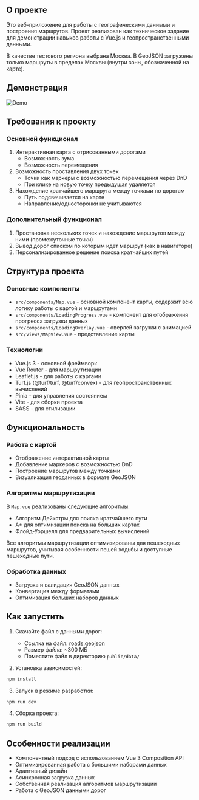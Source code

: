 ## О проекте

Это веб-приложение для работы с географическими данными и построения маршрутов. Проект реализован как техническое задание для демонстрации навыков работы с Vue.js и геопространственными данными.

В качестве тестового региона выбрана Москва. В GeoJSON загружены только маршруты в пределах Москвы (внутри зоны, обозначенной на карте).

## Демонстрация

![Demo](public/assets/gif/demo.gif)

## Требования к проекту

### Основной функционал
1. Интерактивная карта с отрисованными дорогами
   - Возможность зума
   - Возможность перемещения
2. Возможность проставления двух точек
   - Точки как маркеры с возможностью перемещения через DnD
   - При клике на новую точку предыдущая удаляется
3. Нахождение кратчайшего маршрута между точками по дорогам
   - Путь подсвечивается на карте
   - Направление/односторонки не учитываются

### Дополнительный функционал
1. Простановка нескольких точек и нахождение маршрутов между ними (промежуточные точки)
2. Вывод дорог списком по которым идет маршрут (как в навигаторе)
3. Персонализированное решение поиска кратчайших путей

## Структура проекта

### Основные компоненты

- `src/components/Map.vue` - основной компонент карты, содержит всю логику работы с картой и маршрутами
- `src/components/LoadingProgress.vue` - компонент для отображения прогресса загрузки данных
- `src/components/LoadingOverlay.vue` - оверлей загрузки с анимацией
- `src/views/MapView.vue` - представление карты

### Технологии

- Vue.js 3 - основной фреймворк
- Vue Router - для маршрутизации
- Leaflet.js - для работы с картами
- Turf.js (@turf/turf, @turf/convex) - для геопространственных вычислений
- Pinia - для управления состоянием
- Vite - для сборки проекта
- SASS - для стилизации

## Функциональность

### Работа с картой
- Отображение интерактивной карты
- Добавление маркеров с возможностью DnD
- Построение маршрутов между точками
- Визуализация геоданных в формате GeoJSON

### Алгоритмы маршрутизации
В `Map.vue` реализованы следующие алгоритмы:
- Алгоритм Дейкстры для поиска кратчайшего пути
- A* для оптимизации поиска на больших картах
- Флойд-Уоршелл для предварительных вычислений

Все алгоритмы маршрутизации оптимизированы для пешеходных маршрутов, учитывая особенности пешей ходьбы и доступные пешеходные пути.

### Обработка данных
- Загрузка и валидация GeoJSON данных
- Конвертация между форматами
- Оптимизация больших наборов данных

## Как запустить

1. Скачайте файл с данными дорог:
   - Ссылка на файл: [roads.geojson](https://send.artemislena.eu/download/6ada92919798acc1/#sfxNsOotroBv4pBoY5TUqA)
   - Размер файла: ~300 МБ
   - Поместите файл в директорию `public/data/`

2. Установка зависимостей:
```bash
npm install
```

3. Запуск в режиме разработки:
```bash
npm run dev
```

4. Сборка проекта:
```bash
npm run build
```

## Особенности реализации

- Компонентный подход с использованием Vue 3 Composition API
- Оптимизированная работа с большими наборами данных
- Адаптивный дизайн
- Асинхронная загрузка данных
- Собственная реализация алгоритмов маршрутизации
- Работа с GeoJSON данными дорог